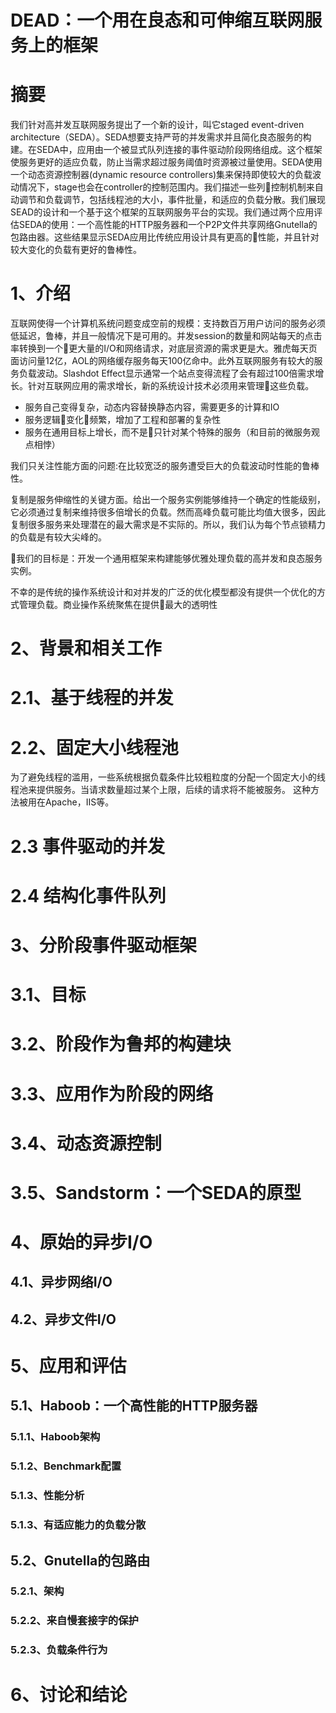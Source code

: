 DEAD：一个用在良态和可伸缩互联网服务上的框架
=====================================

摘要
===
我们针对高并发互联网服务提出了一个新的设计，叫它staged event-driven architecture（SEDA）。SEDA想要支持严苛的并发需求并且简化良态服务的构建。在SEDA中，应用由一个被显式队列连接的事件驱动阶段网络组成。这个框架使服务更好的适应负载，防止当需求超过服务阈值时资源被过量使用。SEDA使用一个动态资源控制器(dynamic resource controllers)集来保持即使较大的负载波动情况下，stage也会在controller的控制范围内。我们描述一些列控制机制来自动调节和负载调节，包括线程池的大小，事件批量，和适应的负载分散。我们展现SEAD的设计和一个基于这个框架的互联网服务平台的实现。我们通过两个应用评估SEDA的使用：一个高性能的HTTP服务器和一个P2P文件共享网络Gnutella的包路由器。这些结果显示SEDA应用比传统应用设计具有更高的性能，并且针对较大变化的负载有更好的鲁棒性。

1、介绍
======

互联网使得一个计算机系统问题变成空前的规模：支持数百万用户访问的服务必须低延迟，鲁棒，并且一般情况下是可用的。并发session的数量和网站每天的点击率转换到一个更大量的I/O和网络请求，对底层资源的需求更是大。雅虎每天页面访问量12亿，AOL的网络缓存服务每天100亿命中。此外互联网服务有较大的服务负载波动。Slashdot Effect显示通常一个站点变得流程了会有超过100倍需求增长。针对互联网应用的需求增长，新的系统设计技术必须用来管理这些负载。

* 服务自己变得复杂，动态内容替换静态内容，需要更多的计算和IO
* 服务逻辑变化频繁，增加了工程和部署的复杂性
* 服务在通用目标上增长，而不是只针对某个特殊的服务（和目前的微服务观点相悖）

我们只关注性能方面的问题:在比较宽泛的服务遭受巨大的负载波动时性能的鲁棒性。

复制是服务伸缩性的关键方面。给出一个服务实例能够维持一个确定的性能级别，它必须通过复制来维持很多倍增长的负载。然而高峰负载可能比均值大很多，因此复制很多服务来处理潜在的最大需求是不实际的。所以，我们认为每个节点锁精力的负载是有较大尖峰的。

我们的目标是：开发一个通用框架来构建能够优雅处理负载的高并发和良态服务实例。

不幸的是传统的操作系统设计和对并发的广泛的优化模型都没有提供一个优化的方式管理负载。商业操作系统聚焦在提供最大的透明性

2、背景和相关工作
==============


2.1、基于线程的并发
================

2.2、固定大小线程池
================

为了避免线程的滥用，一些系统根据负载条件比较粗粒度的分配一个固定大小的线程池来提供服务。当请求数量超过某个上限，后续的请求将不能被服务。
这种方法被用在Apache，IIS等。

2.3 事件驱动的并发
================

2.4 结构化事件队列
================

3、分阶段事件驱动框架
==================

3.1、目标
========

3.2、阶段作为鲁邦的构建块
=====================

3.3、应用作为阶段的网络
====================

3.4、动态资源控制
===============

3.5、Sandstorm：一个SEDA的原型
============================

4、原始的异步I/O
==============

4.1、异步网络I/O
---------------

4.2、异步文件I/O
---------------

5、应用和评估
===========

5.1、Haboob：一个高性能的HTTP服务器
-------------------------------

### 5.1.1、Haboob架构 ###

### 5.1.2、Benchmark配置 ###

### 5.1.3、性能分析 ###

### 5.1.3、有适应能力的负载分散 ###

5.2、Gnutella的包路由
-------------------

### 5.2.1、架构 ###

### 5.2.2、来自慢套接字的保护 ###

### 5.2.3、负载条件行为 ###

6、讨论和结论
===========



